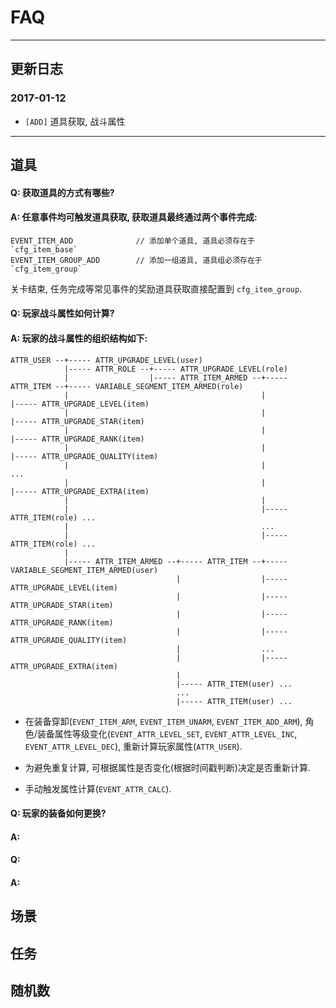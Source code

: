 # FAQ

----

## 更新日志

### 2017-01-12

* `[ADD]` 道具获取, 战斗属性

----

## 道具

#### Q: 获取道具的方式有哪些?

#### A: 任意事件均可触发道具获取, 获取道具最终通过两个事件完成:

    EVENT_ITEM_ADD              // 添加单个道具, 道具必须存在于 `cfg_item_base`
    EVENT_ITEM_GROUP_ADD        // 添加一组道具, 道具组必须存在于 `cfg_item_group`

关卡结束, 任务完成等常见事件的奖励道具获取直接配置到 `cfg_item_group`.

#### Q: 玩家战斗属性如何计算?

#### A: 玩家的战斗属性的组织结构如下:

    ATTR_USER --+----- ATTR_UPGRADE_LEVEL(user)
                |----- ATTR_ROLE --+----- ATTR_UPGRADE_LEVEL(role)
                |                  |----- ATTR_ITEM_ARMED --+----- ATTR_ITEM --+----- VARIABLE_SEGMENT_ITEM_ARMED(role)
                |                                           |                  |----- ATTR_UPGRADE_LEVEL(item)
                |                                           |                  |----- ATTR_UPGRADE_STAR(item)
                |                                           |                  |----- ATTR_UPGRADE_RANK(item)
                |                                           |                  |----- ATTR_UPGRADE_QUALITY(item)
                |                                           |                  ...
                |                                           |                  |----- ATTR_UPGRADE_EXTRA(item)
                |                                           |
                |                                           |----- ATTR_ITEM(role) ...
                |                                           ...
                |                                           |----- ATTR_ITEM(role) ...
                |
                |----- ATTR_ITEM_ARMED --+----- ATTR_ITEM --+----- VARIABLE_SEGMENT_ITEM_ARMED(user)
                                         |                  |----- ATTR_UPGRADE_LEVEL(item)
                                         |                  |----- ATTR_UPGRADE_STAR(item)
                                         |                  |----- ATTR_UPGRADE_RANK(item)
                                         |                  |----- ATTR_UPGRADE_QUALITY(item)
                                         |                  ...
                                         |                  |----- ATTR_UPGRADE_EXTRA(item)
                                         |
                                         |----- ATTR_ITEM(user) ...
                                         ...
                                         |----- ATTR_ITEM(user) ...

* 在装备穿卸(`EVENT_ITEM_ARM`, `EVENT_ITEM_UNARM`, `EVENT_ITEM_ADD_ARM`), 角色/装备属性等级变化(`EVENT_ATTR_LEVEL_SET`, `EVENT_ATTR_LEVEL_INC`, `EVENT_ATTR_LEVEL_DEC`), 重新计算玩家属性(`ATTR_USER`).

* 为避免重复计算, 可根据属性是否变化(根据时间戳判断)决定是否重新计算.

* 手动触发属性计算(`EVENT_ATTR_CALC`).

#### Q: 玩家的装备如何更换?

#### A:

#### Q: 

#### A:

## 场景

## 任务

## 随机数

```
```
